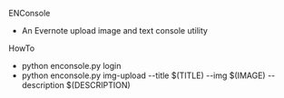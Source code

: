 ENConsole
- An Evernote upload image and text console utility

HowTo
- python enconsole.py login
- python enconsole.py img-upload --title $(TITLE) --img $(IMAGE) --description $(DESCRIPTION)
